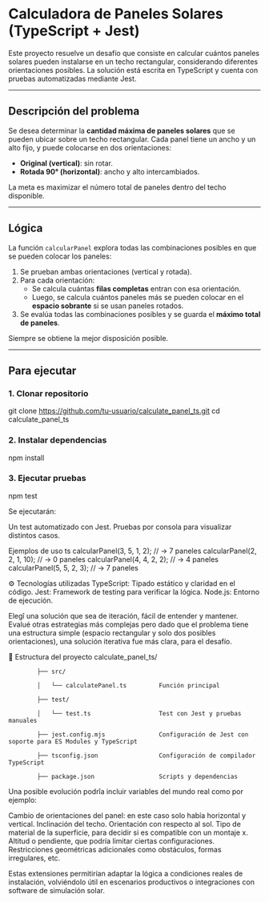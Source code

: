 # Calculadora de Paneles Solares (TypeScript + Jest)

Este proyecto resuelve un desafío que consiste en calcular cuántos paneles solares pueden instalarse en un techo rectangular, considerando diferentes orientaciones posibles. La solución está escrita en TypeScript y cuenta con pruebas automatizadas mediante Jest.

---

##  Descripción del problema

Se desea determinar la **cantidad máxima de paneles solares** que se pueden ubicar sobre un techo rectangular. Cada panel tiene un ancho y un alto fijo, y puede colocarse en dos orientaciones:

- **Original (vertical)**: sin rotar.
- **Rotada 90° (horizontal)**: ancho y alto intercambiados.

La meta es maximizar el número total de paneles dentro del techo disponible.

---

##  Lógica 

La función `calcularPanel` explora todas las combinaciones posibles en que se pueden colocar los paneles:

1. Se prueban ambas orientaciones (vertical y rotada).
2. Para cada orientación:
   - Se calcula cuántas **filas completas** entran con esa orientación.
   - Luego, se calcula cuántos paneles más se pueden colocar en el **espacio sobrante** si se usan paneles rotados.
3. Se evalúa todas las combinaciones posibles y se guarda el **máximo total de paneles**.


Siempre se obtiene la mejor disposición posible.

---




## Para ejecutar

### 1. Clonar repositorio
git clone https://github.com/tu-usuario/calculate_panel_ts.git
cd calculate_panel_ts

### 2. Instalar dependencias
npm install

### 3. Ejecutar pruebas
npm test

Se ejecutarán:

Un test automatizado con Jest.
Pruebas por consola para visualizar distintos casos.

 Ejemplos de uso
ts
calcularPanel(3, 5, 1, 2); // → 7 paneles
calcularPanel(2, 2, 1, 10); // → 0 paneles
calcularPanel(4, 4, 2, 2); // → 4 paneles
calcularPanel(5, 5, 2, 3); // → 7 paneles

⚙️ Tecnologías utilizadas
TypeScript: Tipado estático y claridad en el código.
Jest: Framework de testing para verificar la lógica.
Node.js: Entorno de ejecución.

Elegî una solución que sea de iteración, fácil de entender y mantener. Evalué otras estrategias más complejas pero dado que el problema tiene una estructura simple (espacio rectangular y solo dos posibles orientaciones), una solución iterativa fue más clara, para el desafío. 


📁 Estructura del proyecto
calculate_panel_ts/

            ├── src/
         
            │   └── calculatePanel.ts         Función principal
         
            ├── test/
         
            │   └── test.ts                   Test con Jest y pruebas manuales
         
            ├── jest.config.mjs               Configuración de Jest con soporte para ES Modules y TypeScript
         
            ├── tsconfig.json                 Configuración de compilador TypeScript
         
            ├── package.json                  Scripts y dependencias



Una posible evolución podrîa incluir variables del mundo real como por ejemplo:

Cambio de orientaciones del panel: en este caso solo había horizontal y vertical.
Inclinación del techo.
Orientación con respecto al sol.
Tipo de material de la superficie, para decidir si es compatible con un montaje x.
Altitud o pendiente, que podría limitar ciertas configuraciones.
Restricciones geométricas adicionales como obstáculos, formas irregulares, etc.

Estas extensiones permitirían adaptar la lógica a condiciones reales de instalación, volviéndolo útil en escenarios productivos o integraciones con software de simulación solar.





